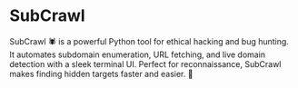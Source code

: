 # SubCrawl
SubCrawl 🕷️ is a powerful Python tool for ethical hacking and bug hunting. It automates subdomain enumeration, URL fetching, and live domain detection with a sleek terminal UI. Perfect for reconnaissance, SubCrawl makes finding hidden targets faster and easier. 🚀
